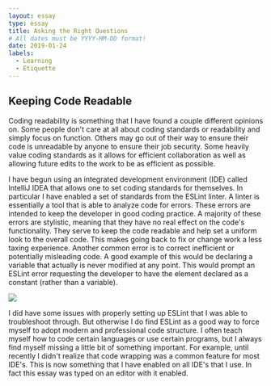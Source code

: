 ```yaml
---
layout: essay
type: essay
title: Asking the Right Questions
# All dates must be YYYY-MM-DD format!
date: 2019-01-24
labels:
  - Learning
  - Etiquette
---
```

<h2>Keeping Code Readable</h2>
Coding readability is something that I have found a couple different opinions on. Some people don't care at all about coding standards or readability and simply focus on function. Others may go out of their way to ensure their code is unreadable by anyone to ensure their job security. Some heavily value coding standards as it allows for efficient collaboration as well as allowing future edits to the work to be as efficient as possible.

I have begun using an integrated development environment (IDE) called IntelliJ IDEA that allows one to set coding standards for themselves. In particular I have enabled a set of standards from the ESLint linter. A linter is essentially a tool that is able to analyze code for errors. These errors are intended to keep the developer in good coding practice. A majority of these errors are stylistic, meaning that they have no real effect on the code's functionality. They serve to keep the code readable and help set a uniform look to the overall code. This makes going back to fix or change work a less taxing experience. Another common error is to correct inefficient or potentially misleading code. A good example of this would be declaring a variable that actually is never modified at any point. This would prompt an ESLint error requesting the developer to have the element declared as a constant (rather than a variable).

<img class="ui image" src="{{ site.baseurl }}/images/intellij.png">

I did have some issues with properly setting up ESLint that I was able to troubleshoot through. But otherwise I do find ESLint as a good way to force myself to adopt modern and professional code structure. I often teach myself how to code certain languages or use certain programs, but I always find myself missing a little bit of something important. For example, until recently I didn't realize that code wrapping was a common feature for most IDE's. This is now something that I have enabled on all IDE's that I use. In fact this essay was typed on an editor with it enabled.
